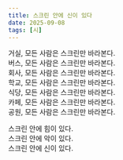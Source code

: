 ```yaml
---
title: 스크린 안에 신이 있다
date: 2025-09-08
tags: [시]
---
```


거실, 모든 사람은 스크린만 바라본다.  
버스, 모든 사람은 스크린만 바라본다.  
회사, 모든 사람은 스크린만 바라본다.  
학교, 모든 사람은 스크린만 바라본다.  
식당, 모든 사람은 스크린만 바라본다.   
카페, 모든 사람은 스크린만 바라본다.  
공원, 모든 사람은 스크린만 바라본다.
  
스크린 안에 힘이 있다.  
스크린 안에 악이 있다.  
스크린 안에 신이 있다.

